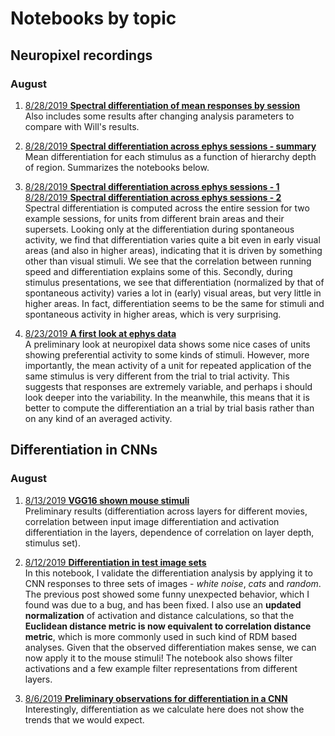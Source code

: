 # Notebooks by topic

## Neuropixel recordings

### August

1. [8/28/2019 **Spectral differentiation of mean responses by session**](pages/ephys_3_2/ephys_3_2.md)  
   Also includes some results after changing analysis parameters to compare with Will's results.

1. [8/28/2019 **Spectral differentiation across ephys sessions - summary**](pages/ephys_3_1/ephys_3_1.md)  
   Mean differentiation for each stimulus as a function of hierarchy depth of region. Summarizes the notebooks below.

1. [8/28/2019 **Spectral differentiation across ephys sessions - 1**](pages/ephys_2_1/2_spectral_by_trial.md)  
   [8/28/2019 **Spectral differentiation across ephys sessions - 2**](pages/ephys_2_2/2_spectral_by_trial-session_2.md)  
   Spectral differentiation is computed across the entire session for two example sessions, for units from different brain areas and their supersets. Looking only at the differentiation during spontaneous activity, we find that differentiation varies quite a bit even in early visual areas (and also in higher areas), indicating that it is driven by something other than visual stimuli. We see that the correlation between running speed and differentiation explains some of this. Secondly, during stimulus presentations, we see that differentiation (normalized by that of spontaneous activity) varies a lot in (early) visual areas, but very little in higher areas. In fact, differentiation seems to be the same for stimuli and spontaneous activity in higher areas, which is very surprising.

1. [8/23/2019 **A first look at ephys data**](pages/ephys_1/1_Basics.md)  
   A preliminary look at neuropixel data shows some nice cases of units showing preferential activity to some kinds of stimuli. However, more importantly, the mean activity of a unit for repeated application of the same stimulus is very different from the trial to trial activity. This suggests that responses are extremely variable, and perhaps i should look deeper into the variability. In the meanwhile, this means that it is better to compute the differentiation an a trial by trial basis rather than on any kind of an averaged activity.

## Differentiation in CNNs

### August

1. [8/13/2019 **VGG16 shown mouse stimuli**](pages/VGG16_mouse_stimuli/VGG16_mouse_stimuli.md)  
   Preliminary results (differentiation across layers for different movies, correlation between input image differentiation and activation differentiation in the layers, dependence of correlation on layer depth, stimulus set).

1. [8/12/2019 **Differentiation in test image sets**](pages/VGG16_understand_differentiation/VGG16_understand_differentiation.md)  
   In this notebook, I validate the differentiation analysis by applying it to CNN responses to three sets of images - _white noise_, _cats_ and _random_. The previous post showed some funny unexpected behavior, which I found was due to a bug, and has been fixed. I also use an **updated normalization** of activation and distance calculations, so that the **Euclidean distance metric is now equivalent to correlation distance metric**, which is more commonly used in such kind of RDM based analyses. Given that the observed differentiation makes sense, we can now apply it to the mouse stimuli! The notebook also shows filter activations and a few example filter representations from different layers.

1. [8/6/2019 **Preliminary observations for differentiation in a CNN**](pages/VGG16_Differentiation_original/VGG16_Differentiation_original.md)  
   Interestingly, differentiation as we calculate here does not show the trends that we would expect.

